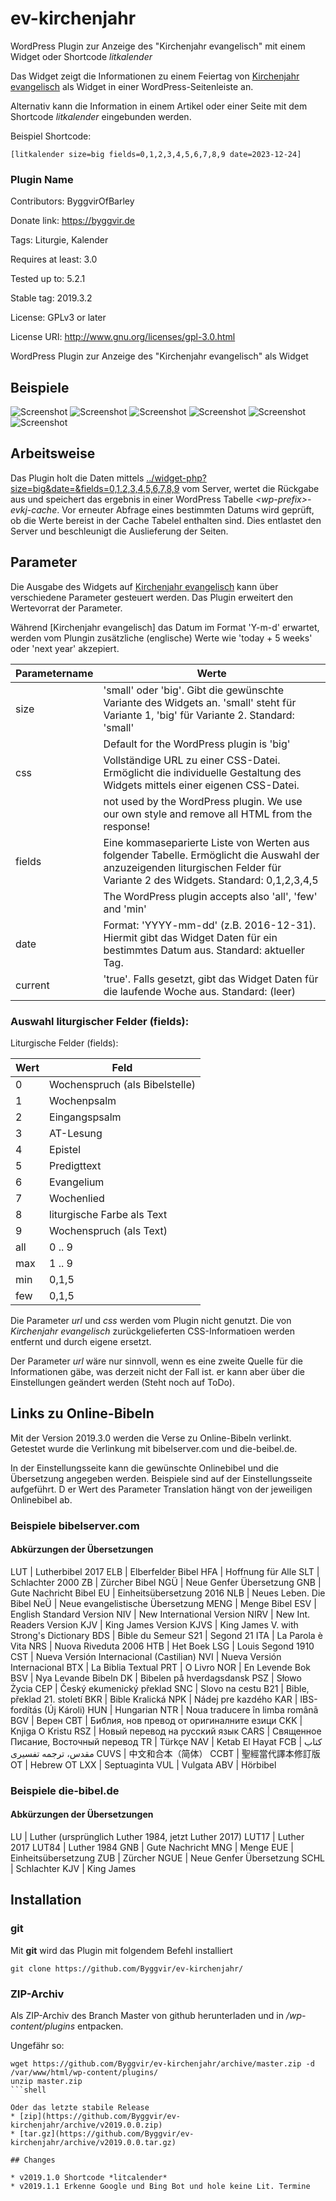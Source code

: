# ev-kirchenjahr

WordPress Plugin zur Anzeige des "Kirchenjahr evangelisch" mit einem Widget oder Shortcode *litkalender*

Das Widget zeigt die Informationen zu einem Feiertag von [Kirchenjahr evangelisch]([https://literliturgischer-kalender.bayern-evangelisch.de) als Widget in einer WordPress-Seitenleiste an.

Alternativ kann die Information in einem Artikel oder einer Seite mit dem Shortcode *litkalender* eingebunden werden.

Beispiel Shortcode:

    [litkalender size=big fields=0,1,2,3,4,5,6,7,8,9 date=2023-12-24]

### Plugin Name ###

Contributors: ByggvirOfBarley

Donate link: https://byggvir.de

Tags: Liturgie, Kalender

Requires at least: 3.0

Tested up to: 5.2.1

Stable tag: 2019.3.2

License: GPLv3 or later

License URI: http://www.gnu.org/licenses/gpl-3.0.html

WordPress Plugin zur Anzeige des "Kirchenjahr evangelisch" als Widget

## Beispiele

![Screenshot](https://raw.githubusercontent.com/Byggvir/ev-kirchenjahr/master/evkj-1.png)
![Screenshot](https://raw.githubusercontent.com/Byggvir/ev-kirchenjahr/master/evkj-2.png)
![Screenshot](https://raw.githubusercontent.com/Byggvir/ev-kirchenjahr/master/evkj-3.png)
![Screenshot](https://raw.githubusercontent.com/Byggvir/ev-kirchenjahr/master/evkj-4.png)
![Screenshot](https://raw.githubusercontent.com/Byggvir/ev-kirchenjahr/master/evkj-5.png)
![Screenshot](https://raw.githubusercontent.com/Byggvir/ev-kirchenjahr/master/evkj-6.png)

## Arbeitsweise

Das Plugin holt die Daten mittels [../widget-php?size=big&date=<datum>&fields=0,1,2,3,4,5,6,7,8,9]([https://literliturgischer-kalender.bayern-evangelisch.de/widget/widget-php?size=big&date=<datum>&fields=0,1,2,3,4,5,6,7,8,9) vom Server, wertet die Rückgabe aus und speichert das ergebnis in einer WordPress Tabelle *&lt;wp-prefix&gt;-evkj-cache*. Vor erneuter Abfrage eines bestimmten Datums wird geprüft, ob die Werte bereist in der Cache Tabelel enthalten sind. Dies entlastet den Server und beschleunigt die Auslieferung der Seiten.

## Parameter

Die Ausgabe des Widgets auf [Kirchenjahr evangelisch]([https://literliturgischer-kalender.bayern-evangelisch.de) kann über verschiedene Parameter gesteuert werden. Das Plugin erweitert den Wertevorrat der Parameter.

Während [Kirchenjahr evangelisch] das Datum im Format 'Y-m-d' erwartet, werden vom Plungin zusätzliche (englische) Werte wie 'today + 5 weeks' oder 'next year' akzepiert.


Parametername |  Werte
------------- | -------------
size    | 'small' oder 'big'. Gibt die gewünschte Variante des Widgets an. 'small' steht für Variante 1, 'big' für Variante 2. Standard: 'small'
        | Default for the WordPress plugin is 'big'
css     | Vollständige URL zu einer CSS-Datei. Ermöglicht die individuelle Gestaltung des Widgets mittels einer eigenen CSS-Datei.
        | not used by the WordPress plugin. We use our own style and remove all HTML from the response!
fields  | Eine kommaseparierte Liste von Werten aus folgender Tabelle. Ermöglicht die Auswahl der anzuzeigenden liturgischen Felder für Variante 2 des Widgets. Standard: 0,1,2,3,4,5
        | The WordPress plugin  accepts also 'all', 'few' and 'min'
date | Format: 'YYYY-mm-dd' (z.B. 2016-12-31). Hiermit gibt das Widget Daten für ein bestimmtes Datum aus. Standard: aktueller Tag.
current | 'true'. Falls gesetzt, gibt das Widget Daten für die laufende Woche aus. Standard: (leer)

### Auswahl liturgischer Felder (fields):

Liturgische Felder (fields):

Wert |Feld
-----|----
0    | Wochenspruch (als Bibelstelle)
1    | Wochenpsalm
2    | Eingangspsalm
3    | AT-Lesung
4    | Epistel
5    | Predigttext
6    | Evangelium
7    | Wochenlied
8    | liturgische Farbe als Text
9    | Wochenspruch (als Text)
all  | 0 .. 9
max  | 1 .. 9
min  | 0,1,5
few  | 0,1,5

Die Parameter *url* und *css* werden vom Plugin nicht genutzt. Die von *Kirchenjahr evangelisch* zurückgelieferten CSS-Informatioen werden entfernt und durch eigene ersetzt.

Der Parameter *url* wäre nur sinnvoll, wenn es eine zweite Quelle für die Informationen gäbe, was derzeit nicht der Fall ist. er kann aber über die Einstellungen geändert werden (Steht noch auf ToDo).
## Links zu Online-Bibeln

Mit der Version 2019.3.0 werden die Verse zu Online-Bibeln verlinkt. Getestet wurde die Verlinkung mit bibelserver.com und die-beibel.de.

In der Einstellungsseite kann die gewünschte Onlinebibel und die Übersetzung angegeben werden. Beispiele sind auf der Einstellungsseite aufgeführt. D
er Wert des Parameter Translation hängt von der jeweiligen Onlinebibel ab.

### Beispiele bibelserver.com

#### Abkürzungen der Übersetzungen

LUT | Lutherbibel 2017
ELB | Elberfelder Bibel
HFA | Hoffnung für Alle
SLT | Schlachter 2000
ZB | Zürcher Bibel
NGÜ | Neue Genfer Übersetzung
GNB | Gute Nachricht Bibel
EU | Einheitsübersetzung 2016
NLB | Neues Leben. Die Bibel
NeÜ | Neue evangelistische Übersetzung
MENG | Menge Bibel
ESV | English Standard Version
NIV | New International Version
NIRV | New Int. Readers Version
KJV | King James Version
KJVS | King James V. with Strong's Dictionary
BDS | Bible du Semeur
S21 | Segond 21
ITA | La Parola è Vita
NRS | Nuova Riveduta 2006
HTB | Het Boek
LSG | Louis Segond 1910
CST | Nueva Versión Internacional (Castilian)
NVI | Nueva Versión Internacional
BTX | La Biblia Textual
PRT | O Livro
NOR | En Levende Bok
BSV | Nya Levande Bibeln
DK | Bibelen på hverdagsdansk
PSZ | Słowo Życia
CEP | Český ekumenický překlad
SNC | Slovo na cestu
B21 | Bible, překlad 21. století
BKR | Bible Kralická
NPK | Nádej pre kazdého
KAR | IBS-fordítás (Új Károli)
HUN | Hungarian
NTR | Noua traducere în limba românã
BGV | Верен
CBT | Библия, нов превод от оригиналните езици
CKK | Knjiga O Kristu
RSZ | Новый перевод на русский язык
CARS | Священное Писание, Восточный перевод
TR | Türkçe
NAV | Ketab El Hayat
FCB | کتاب مقدس، ترجمه تفسیری
CUVS | 中文和合本（简体）
CCBT | 聖經當代譯本修訂版
OT | Hebrew OT
LXX | Septuaginta
VUL | Vulgata
ABV | Hörbibel

### Beispiele die-bibel.de

#### Abkürzungen der Übersetzungen

LU | Luther (ursprünglich Luther 1984, jetzt Luther 2017)
LUT17 | Luther 2017
LUT84 | Luther 1984
GNB | Gute Nachricht
MNG | Menge
EUE | Einheitsübersetzung
ZUB | Zürcher
NGUE | Neue Genfer Übersetzung
SCHL | Schlachter
KJV | King James 

## Installation

### git

Mit **git** wird das Plugin mit folgendem Befehl installiert

```shell
git clone https://github.com/Byggvir/ev-kirchenjahr/
```

### ZIP-Archiv

Als ZIP-Archiv des Branch Master von github herunterladen und in */wp-content/plugins* entpacken.

Ungefähr so:

```shell
wget https://github.com/Byggvir/ev-kirchenjahr/archive/master.zip -d /var/www/html/wp-content/plugins/
unzip master.zip
```shell

Oder das letzte stabile Release 
* [zip](https://github.com/Byggvir/ev-kirchenjahr/archive/v2019.0.0.zip)
* [tar.gz](https://github.com/Byggvir/ev-kirchenjahr/archive/v2019.0.0.tar.gz)

## Changes

* v2019.1.0 Shortcode *litcalender*
* v2019.1.1 Erkenne Google und Bing Bot und hole keine Lit. Termine
